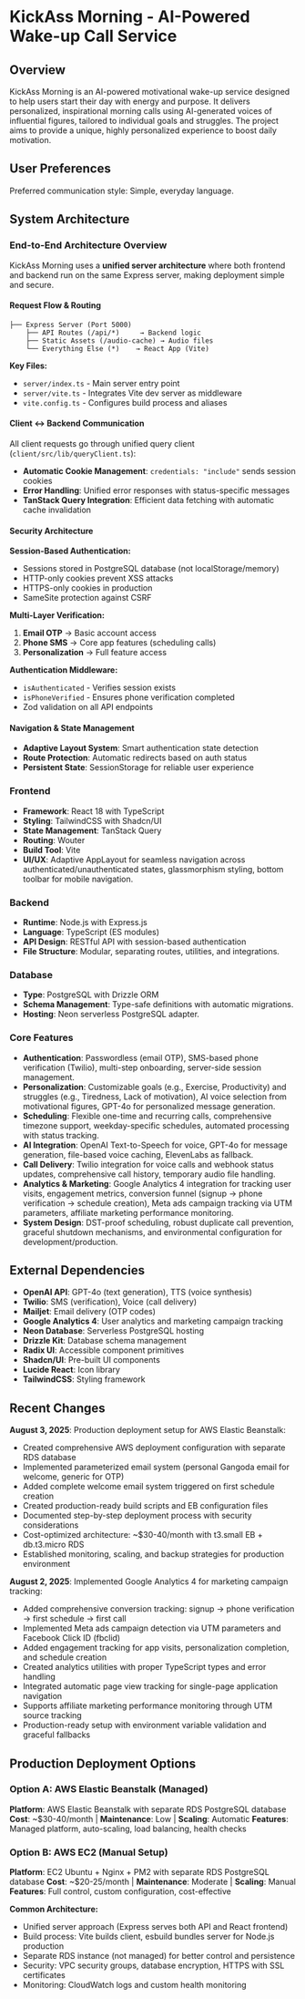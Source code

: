 # KickAss Morning - AI-Powered Wake-up Call Service

## Overview
KickAss Morning is an AI-powered motivational wake-up service designed to help users start their day with energy and purpose. It delivers personalized, inspirational morning calls using AI-generated voices of influential figures, tailored to individual goals and struggles. The project aims to provide a unique, highly personalized experience to boost daily motivation.

## User Preferences
Preferred communication style: Simple, everyday language.

## System Architecture

### End-to-End Architecture Overview
KickAss Morning uses a **unified server architecture** where both frontend and backend run on the same Express server, making deployment simple and secure.

#### Request Flow & Routing
```
├── Express Server (Port 5000)
    ├── API Routes (/api/*)     → Backend logic
    ├── Static Assets (/audio-cache) → Audio files
    └── Everything Else (*)    → React App (Vite)
```

**Key Files:**
- `server/index.ts` - Main server entry point
- `server/vite.ts` - Integrates Vite dev server as middleware
- `vite.config.ts` - Configures build process and aliases

#### Client ↔ Backend Communication
All client requests go through unified query client (`client/src/lib/queryClient.ts`):
- **Automatic Cookie Management**: `credentials: "include"` sends session cookies
- **Error Handling**: Unified error responses with status-specific messages
- **TanStack Query Integration**: Efficient data fetching with automatic cache invalidation

#### Security Architecture
**Session-Based Authentication:**
- Sessions stored in PostgreSQL database (not localStorage/memory)
- HTTP-only cookies prevent XSS attacks
- HTTPS-only cookies in production
- SameSite protection against CSRF

**Multi-Layer Verification:**
1. **Email OTP** → Basic account access
2. **Phone SMS** → Core app features (scheduling calls)
3. **Personalization** → Full feature access

**Authentication Middleware:**
- `isAuthenticated` - Verifies session exists
- `isPhoneVerified` - Ensures phone verification completed
- Zod validation on all API endpoints

#### Navigation & State Management
- **Adaptive Layout System**: Smart authentication state detection
- **Route Protection**: Automatic redirects based on auth status
- **Persistent State**: SessionStorage for reliable user experience

### Frontend
- **Framework**: React 18 with TypeScript
- **Styling**: TailwindCSS with Shadcn/UI
- **State Management**: TanStack Query
- **Routing**: Wouter
- **Build Tool**: Vite
- **UI/UX**: Adaptive AppLayout for seamless navigation across authenticated/unauthenticated states, glassmorphism styling, bottom toolbar for mobile navigation.

### Backend
- **Runtime**: Node.js with Express.js
- **Language**: TypeScript (ES modules)
- **API Design**: RESTful API with session-based authentication
- **File Structure**: Modular, separating routes, utilities, and integrations.

### Database
- **Type**: PostgreSQL with Drizzle ORM
- **Schema Management**: Type-safe definitions with automatic migrations.
- **Hosting**: Neon serverless PostgreSQL adapter.

### Core Features
- **Authentication**: Passwordless (email OTP), SMS-based phone verification (Twilio), multi-step onboarding, server-side session management.
- **Personalization**: Customizable goals (e.g., Exercise, Productivity) and struggles (e.g., Tiredness, Lack of motivation), AI voice selection from motivational figures, GPT-4o for personalized message generation.
- **Scheduling**: Flexible one-time and recurring calls, comprehensive timezone support, weekday-specific schedules, automated processing with status tracking.
- **AI Integration**: OpenAI Text-to-Speech for voice, GPT-4o for message generation, file-based voice caching, ElevenLabs as fallback.
- **Call Delivery**: Twilio integration for voice calls and webhook status updates, comprehensive call history, temporary audio file handling.
- **Analytics & Marketing**: Google Analytics 4 integration for tracking user visits, engagement metrics, conversion funnel (signup → phone verification → schedule creation), Meta ads campaign tracking via UTM parameters, affiliate marketing performance monitoring.
- **System Design**: DST-proof scheduling, robust duplicate call prevention, graceful shutdown mechanisms, and environmental configuration for development/production.

## External Dependencies
- **OpenAI API**: GPT-4o (text generation), TTS (voice synthesis)
- **Twilio**: SMS (verification), Voice (call delivery)
- **Mailjet**: Email delivery (OTP codes)
- **Google Analytics 4**: User analytics and marketing campaign tracking
- **Neon Database**: Serverless PostgreSQL hosting
- **Drizzle Kit**: Database schema management
- **Radix UI**: Accessible component primitives
- **Shadcn/UI**: Pre-built UI components
- **Lucide React**: Icon library
- **TailwindCSS**: Styling framework

## Recent Changes

**August 3, 2025**: Production deployment setup for AWS Elastic Beanstalk:
- Created comprehensive AWS deployment configuration with separate RDS database
- Implemented parameterized email system (personal Gangoda email for welcome, generic for OTP)
- Added complete welcome email system triggered on first schedule creation
- Created production-ready build scripts and EB configuration files
- Documented step-by-step deployment process with security considerations
- Cost-optimized architecture: ~$30-40/month with t3.small EB + db.t3.micro RDS
- Established monitoring, scaling, and backup strategies for production environment

**August 2, 2025**: Implemented Google Analytics 4 for marketing campaign tracking:
- Added comprehensive conversion tracking: signup → phone verification → first schedule → first call
- Implemented Meta ads campaign detection via UTM parameters and Facebook Click ID (fbclid)
- Added engagement tracking for app visits, personalization completion, and schedule creation
- Created analytics utilities with proper TypeScript types and error handling
- Integrated automatic page view tracking for single-page application navigation
- Supports affiliate marketing performance monitoring through UTM source tracking
- Production-ready setup with environment variable validation and graceful fallbacks

## Production Deployment Options

### Option A: AWS Elastic Beanstalk (Managed)
**Platform**: AWS Elastic Beanstalk with separate RDS PostgreSQL database
**Cost**: ~$30-40/month | **Maintenance**: Low | **Scaling**: Automatic
**Features**: Managed platform, auto-scaling, load balancing, health checks

### Option B: AWS EC2 (Manual Setup)
**Platform**: EC2 Ubuntu + Nginx + PM2 with separate RDS PostgreSQL database
**Cost**: ~$20-25/month | **Maintenance**: Moderate | **Scaling**: Manual
**Features**: Full control, custom configuration, cost-effective

**Common Architecture:**
- Unified server approach (Express serves both API and React frontend)
- Build process: Vite builds client, esbuild bundles server for Node.js production
- Separate RDS instance (not managed) for better control and persistence
- Security: VPC security groups, database encryption, HTTPS with SSL certificates
- Monitoring: CloudWatch logs and custom health monitoring